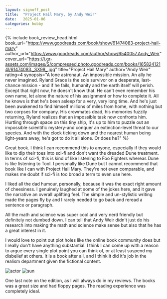 ```yaml
---
layout: signoff_post
title:  "Project Hail Mary, by Andy Weir"
date:   2025-01-06
categories: hobby
---
```


{% include book_review_head.html
  book_url="https://www.goodreads.com/book/show/61474083-project-hail-mary"
  author_url="https://www.goodreads.com/author/show/6540057.Andy_Weir"
  cover_url="https://i.gr-assets.com/images/S/compressed.photo.goodreads.com/books/1658241214l/61474083._SX98_.jpg"
  title="Project Hail Mary"
  author="Andy Weir"
  rating=4
  synopsis="A lone astronaut. An impossible mission. An ally he never imagined. Ryland Grace is the sole survivor on a desperate, last-chance mission - and if he fails, humanity and the earth itself will perish. Except that right now, he doesn't know that. He can't even remember his own name, let alone the nature of his assignment or how to complete it. All he knows is that he's been asleep for a very, very long time. And he's just been awakened to find himself millions of miles from home, with nothing but two corpses for company. His crewmates dead, his memories fuzzily returning, Ryland realizes that an impossible task now confronts him. Hurtling through space on this tiny ship, it's up to him to puzzle out an impossible scientific mystery-and conquer an extinction-level threat to our species. And with the clock ticking down and the nearest human being light-years away, he's got to do it all alone. Or does he?"
%}

Great book. I think I can recommend this to anyone, especially if they would like to dip their toes into sci-fi and don't want the dreaded Dune treatment. In terms of sci-fi, this is kind of like listening to Foo Fighters whereas Dune is like listening to Tool. I personally like Dune but I cannot recommend that book like I can with Project Hail Mary. They're not even comparable, and makes me doubt if sci-fi is too broad a term to even use here. 

I liked all the dad humour, personally, because it was the exact right amount of cheesiness. I genuinely laughed at some of the jokes here, and it gave the narrative an overall uplifting feel. The simple and un-stylistic writing made the pages fly by and I rarely needed to go back and reread a sentence or paragraph. 

All the math and science was super cool and very nerd friendly but definitely not dumbed down. I can tell that Andy Weir didn't just do his research into making the math and science make sense but also that he has a great interest in it. 

I would love to point out plot holes like the online book community does but I really don't have anything substantial. I think I can come up with a reason to argue every single plot point you can think of, or at least suspend my disbelief at others. It is a book after all, and I think it did it's job in the realism department given the fictional content. 

![actor](https://static1.srcdn.com/wordpress/wp-content/uploads/2023/05/ryan-gosling-project-hail-mary.jpg)
![sun](https://cdn.theatlantic.com/thumbor/Yun-pVIhMwbWKYxhJ8cuIaXWrCc=/43x27:1108x626/720x405/media/img/mt/2016/02/bp17-1/original.jpg)

One last note on the edition, as I will always do in my reviews. The books was a great size and had floppy pages. The reading experience was completely ideal. 
